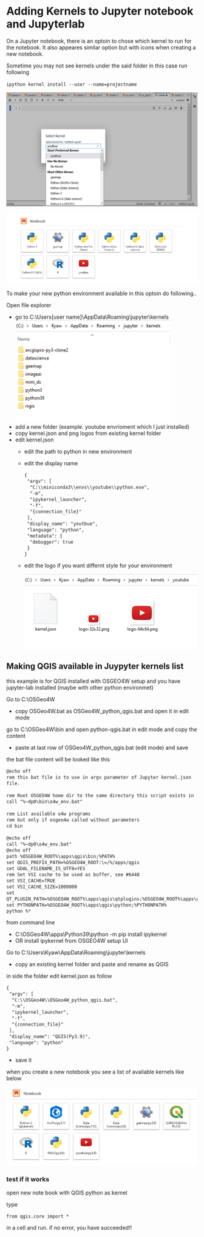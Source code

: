 # Adding Kernels to Jupyter notebook and Jupyterlab
On a Jupyter notebook, there is an optoin to chose which kernel to run for the notebook. It also appeares similar option but with icons when creating a new notebook.

Sometime you may not see kernels under the said folder in this case run following

`ipython kernel install --user --name=projectname`

<img src="images\kernel_selection1.png"></img>

<img src="images\kernel_selection2.png"></img>

To make your new python environment available in this optoin do following..

Open file explorer
 - go to C:\Users\[user name]\AppData\Roaming\jupyter\kernels\
 <img src="images\kernel_folders.png"></img>
 - add a new folder (example. youtube envrioment which I just installed)
 - copy kernel.json and png logos from existing kernel folder
 - edit kernel.json
   - edit the path to python in new environment
   - edit the display name
     ```
     {
      "argv": [
       "C:\\miniconda3\\envs\\youtube\\python.exe",
       "-m",
       "ipykernel_launcher",
       "-f",
       "{connection_file}"
      ],
      "display_name": "youtbue",
      "language": "python",
      "metadata": {
       "debugger": true
      }
     }
     ```
   - edit the logo if you want differnt style for your environment  
   
     <img src="images\kernel_folder.png"></img>


## Making QGIS available in Juypyter kernels list
this example is for QGIS installed with OSGEO4W setup and you have jupyter-lab installed (maybe with other python environmet)

Go to C:\OSGeo4W
 - copy OSGeo4W.bat as OSGeo4W_python_qgis.bat and open it in edit mode

go to C:\OSGeo4W\bin and open python-qgis.bat in edit mode and copy the content

 - paste at last row of OSGeo4W_python_qgis.bat (edit mode) and save

the bat file content will be looked like this
```
@echo off
rem this bat file is to use in argv parameter of Jupyter kernel.json file.

rem Root OSGEO4W home dir to the same directory this script exists in
call "%~dp0\bin\o4w_env.bat"

rem List available o4w programs
rem but only if osgeo4w called without parameters
cd bin

@echo off
call "%~dp0\o4w_env.bat"
@echo off
path %OSGEO4W_ROOT%\apps\qgis\bin;%PATH%
set QGIS_PREFIX_PATH=%OSGEO4W_ROOT:\=/%/apps/qgis
set GDAL_FILENAME_IS_UTF8=YES
rem Set VSI cache to be used as buffer, see #6448
set VSI_CACHE=TRUE
set VSI_CACHE_SIZE=1000000
set QT_PLUGIN_PATH=%OSGEO4W_ROOT%\apps\qgis\qtplugins;%OSGEO4W_ROOT%\apps\qt5\plugins
set PYTHONPATH=%OSGEO4W_ROOT%\apps\qgis\python;%PYTHONPATH%
python %*
```

from command line
 - C:\OSGeo4W\apps\Python39\python -m pip install ipykernel
 - OR install ipykernel from OSGEO4W setup UI

Go to C:\Users\Kyaw\AppData\Roaming\jupyter\kernels
 - copy an existing kernel folder and paste and rename as QGIS

in side the folder edit kernel.json as follow
```
{
 "argv": [
  "C:\\OSGeo4W\\OSGeo4W_python_qgis.bat",
  "-m",
  "ipykernel_launcher",
  "-f",
  "{connection_file}"
 ],
 "display_name": "QGIS(Py3.9)",
 "language": "python"
}
```
 - save it

when you create a new notebook you see a list of available kernels like below

 <img src="images\kernel_selection3.png"></img>

### test if it works
open new note book with QGIS python as kernel

type 
```
from qgis.core import *
``` 
in a cell and run. if no error, you have succeeded!!
